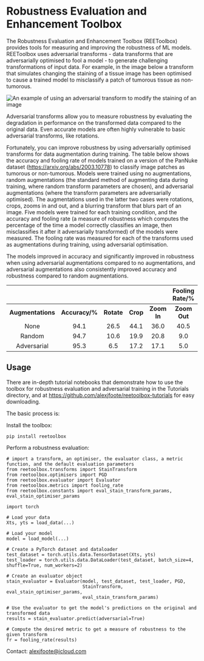 # Robustness Evaluation and Enhancement Toolbox

The Robustness Evaluation and Enhancement Toolbox (REEToolbox) provides tools for measuring and improving the robustness of ML models. REEToolbox uses adversarial transforms - data transforms that are adversarially optimised to fool a model - to generate challenging transformations of input data. For example, in the image below a transform that simulates changing the staining of a tissue image has been optimised to cause a trained model to misclassify a patch of tumorous tissue as non-tumorous. 

![An example of using an adversarial transform to modify the staining of an image](https://github.com/alexjfoote/reetoolbox/blob/main/example_image.png?raw=true)

Adversarial transforms allow you to measure robustness by evaluating the degradation in performance on the transformed data compared to the original data. Even accurate models are often highly vulnerable to basic adversarial transforms, like rotations. 

Fortunately, you can improve robustness by using adversarially optimised transforms for data augmentation during training. The table below shows the accuracy and fooling rate of models trained on a version of the PanNuke dataset (https://arxiv.org/abs/2003.10778) to classify image patches as tumorous or non-tumorous. Models were trained using no augmentations, random augmentations (the standard method of augmenting data during training, where random transform parameters are chosen), and adversarial augmentations (where the transform parameters are adversarially optimised). The augmentations used in the latter two cases were rotations, crops, zooms in and out, and a blurring transform that blurs part of an image. Five models were trained for each training condition, and the accuracy and fooling rate (a measure of robustness which computes the percentage of the time a model correctly classifies an image, then misclassifies it after it adversarially transformed) of the models were measured. The fooling rate was measured for each of the transforms used as augmentations during training, using adversarial optimisation. 

The models improved in accuracy and significantly improved in robustness when using adversarial augmentations compared to no augmentations, and adversarial augmentations also consistently improved accuracy and robustness compared to random augmentations.

<div align="center">
  
|| | | | | **Fooling Rate/%** | ||
|:-----:|:-----:|:-----:|:-----:|:-----:|:-----:|:-----:|:-----:|
|**Augmentations**|**Accuracy/%**|**Rotate**|**Crop**|**Zoom In**|**Zoom Out**|**Blur**|**Average**|
|None|94.1|26.5|44.1|36.0|40.5|8.1|31.0|
|Random|94.7|10.6|19.9|20.8|9.0|4.3|12.9|
|Adversarial|95.3|6.5|17.2|17.1|5.0|2.2|9.6|
  
 </div>

## Usage
There are in-depth tutorial notebooks that demonstrate how to use the toolbox for robustness evaluation and adversarial training in the Tutorials directory, and at https://github.com/alexjfoote/reetoolbox-tutorials for easy downloading.

The basic process is:

Install the toolbox:

`pip install reetoolbox`

Perform a robustness evaluation:

```
# import a transform, an optimiser, the evaluator class, a metric function, and the default evaluation parameters
from reetoolbox.transforms import StainTransform
from reetoolbox.optimisers import PGD
from reetoolbox.evaluator import Evaluator
from reetoolbox.metrics import fooling_rate
from reetoolbox.constants import eval_stain_transform_params, eval_stain_optimiser_params

import torch

# Load your data
Xts, yts = load_data(...)

# Load your model
model = load_model(...)

# Create a PyTorch dataset and dataloader
test_dataset = torch.utils.data.TensorDataset(Xts, yts)
test_loader = torch.utils.data.DataLoader(test_dataset, batch_size=4, shuffle=True, num_workers=2)

# Create an evaluator object
stain_evaluator = Evaluator(model, test_dataset, test_loader, PGD, 
                            StainTransform, eval_stain_optimiser_params, 
                            eval_stain_transform_params)

# Use the evaluator to get the model's predictions on the original and transformed data
results = stain_evaluator.predict(adversarial=True)

# Compute the desired metric to get a measure of robustness to the given transform
fr = fooling_rate(results)
```

Contact: alexjfoote@icloud.com
